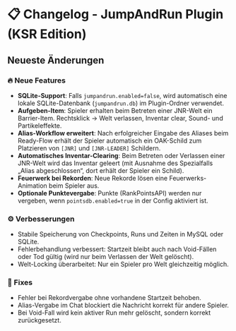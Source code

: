 # 📋 Changelog - JumpAndRun Plugin (KSR Edition)

## Neueste Änderungen

### 🔥 Neue Features
- **SQLite-Support**: Falls `jumpandrun.enabled=false`, wird automatisch eine lokale SQLite-Datenbank (`jumpandrun.db`) im Plugin-Ordner verwendet.
- **Aufgeben-Item**: Spieler erhalten beim Betreten einer JNR-Welt ein Barrier-Item. Rechtsklick → Welt verlassen, Inventar clear, Sound- und Partikeleffekte.
- **Alias-Workflow erweitert**: Nach erfolgreicher Eingabe des Aliases beim Ready-Flow erhält der Spieler automatisch ein OAK-Schild zum Platzieren von `[JNR]` und `[JNR-LEADER]` Schildern.
- **Automatisches Inventar-Clearing**: Beim Betreten oder Verlassen einer JNR-Welt wird das Inventar geleert (mit Ausnahme des Spezialfalls „Alias abgeschlossen“, dort erhält der Spieler ein Schild).
- **Feuerwerk bei Rekorden**: Neue Rekorde lösen eine Feuerwerks-Animation beim Spieler aus.
- **Optionale Punktevergabe**: Punkte (RankPointsAPI) werden nur vergeben, wenn `pointsdb.enabled=true` in der Config aktiviert ist.

### ⚙️ Verbesserungen
- Stabile Speicherung von Checkpoints, Runs und Zeiten in MySQL oder SQLite.
- Fehlerbehandlung verbessert: Startzeit bleibt auch nach Void-Fällen oder Tod gültig (wird nur beim Verlassen der Welt gelöscht).
- Welt-Locking überarbeitet: Nur ein Spieler pro Welt gleichzeitig möglich.

### 🐛 Fixes
- Fehler bei Rekordvergabe ohne vorhandene Startzeit behoben.
- Alias-Vergabe im Chat blockiert die Nachricht korrekt für andere Spieler.
- Bei Void-Fall wird kein aktiver Run mehr gelöscht, sondern korrekt zurückgesetzt.
